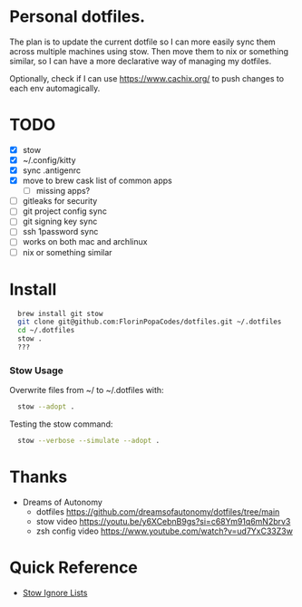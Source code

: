 # Personal dotfiles.

The plan is to update the current dotfile so I can more easily sync them across multiple machines using stow. Then move them to nix or something similar, so I can have a more declarative way of managing my dotfiles.

Optionally, check if I can use https://www.cachix.org/ to push changes to each env automagically.

# TODO

- [x] stow
- [x] ~/.config/kitty
- [x] sync .antigenrc
- [x] move to brew cask list of common apps
  - [ ] missing apps?
- [ ] gitleaks for security
- [ ] git project config sync
- [ ] git signing key sync
- [ ] ssh 1password sync
- [ ] works on both mac and archlinux
- [ ] nix or something similar

# Install

```zsh
  brew install git stow
  git clone git@github.com:FlorinPopaCodes/dotfiles.git ~/.dotfiles
  cd ~/.dotfiles
  stow .
  ???
```

### Stow Usage

Overwrite files from ~/ to ~/.dotfiles with:

```zsh
  stow --adopt .
```

Testing the stow command:

```zsh
  stow --verbose --simulate --adopt .
```

# Thanks

- Dreams of Autonomy
  - dotfiles https://github.com/dreamsofautonomy/dotfiles/tree/main
  - stow video https://youtu.be/y6XCebnB9gs?si=c68Ym91q6mN2brv3
  - zsh config video https://www.youtube.com/watch?v=ud7YxC33Z3w

# Quick Reference

- [Stow Ignore Lists](https://www.gnu.org/software/stow/manual/stow.html#Types-And-Syntax-Of-Ignore-Lists)
